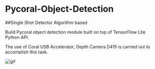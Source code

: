 # Pycoral-Object-Detection

##Single Shot Detector Algorithm based

Build Pycoral object detection module built on top of TensorFlow Lite Python API.

The use of Coral USB Accelerator, Depth Camera D415 is carried out to accomplish this task.





![gif](https://github.com/TapendraBaduwal/Pycoral-Object-Detection/blob/master/Object_detection.gif)

